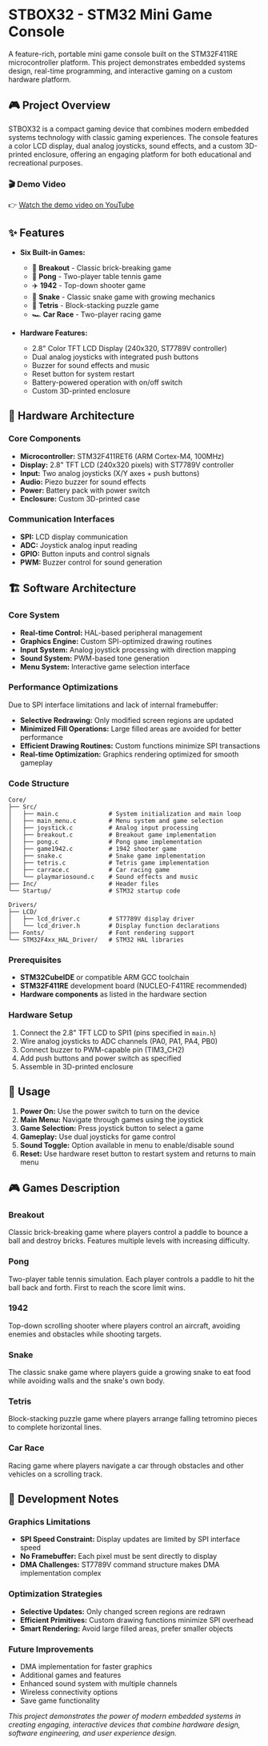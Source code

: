 # STBOX32 - STM32 Mini Game Console

A feature-rich, portable mini game console built on the STM32F411RE microcontroller platform. This project demonstrates embedded systems design, real-time programming, and interactive gaming on a custom hardware platform.

## 🎮 Project Overview

STBOX32 is a compact gaming device that combines modern embedded systems technology with classic gaming experiences. The console features a color LCD display, dual analog joysticks, sound effects, and a custom 3D-printed enclosure, offering an engaging platform for both educational and recreational purposes.

### 🎬 Demo Video  
👉 [Watch the demo video on YouTube](https://youtu.be/dF-4JCDcyiY)

## ✨ Features

- **Six Built-in Games:**
  - 🧱 **Breakout** - Classic brick-breaking game
  - 🏓 **Pong** - Two-player table tennis game
  - ✈️ **1942** - Top-down shooter game
  - 🐍 **Snake** - Classic snake game with growing mechanics
  - 🧩 **Tetris** - Block-stacking puzzle game
  - 🏎️ **Car Race** - Two-player racing game

- **Hardware Features:**
  - 2.8" Color TFT LCD Display (240x320, ST7789V controller)
  - Dual analog joysticks with integrated push buttons
  - Buzzer for sound effects and music
  - Reset button for system restart
  - Battery-powered operation with on/off switch
  - Custom 3D-printed enclosure

## 🔧 Hardware Architecture

### Core Components
- **Microcontroller:** STM32F411RET6 (ARM Cortex-M4, 100MHz)
- **Display:** 2.8" TFT LCD (240x320 pixels) with ST7789V controller
- **Input:** Two analog joysticks (X/Y axes + push buttons)
- **Audio:** Piezo buzzer for sound effects
- **Power:** Battery pack with power switch
- **Enclosure:** Custom 3D-printed case

### Communication Interfaces
- **SPI:** LCD display communication
- **ADC:** Joystick analog input reading
- **GPIO:** Button inputs and control signals
- **PWM:** Buzzer control for sound generation

## 🏗️ Software Architecture

### Core System
- **Real-time Control:** HAL-based peripheral management
- **Graphics Engine:** Custom SPI-optimized drawing routines
- **Input System:** Analog joystick processing with direction mapping
- **Sound System:** PWM-based tone generation
- **Menu System:** Interactive game selection interface

### Performance Optimizations
Due to SPI interface limitations and lack of internal framebuffer:
- **Selective Redrawing:** Only modified screen regions are updated
- **Minimized Fill Operations:** Large filled areas are avoided for better performance
- **Efficient Drawing Routines:** Custom functions minimize SPI transactions
- **Real-time Optimization:** Graphics rendering optimized for smooth gameplay

### Code Structure
```
Core/
├── Src/
│   ├── main.c              # System initialization and main loop
│   ├── main_menu.c         # Menu system and game selection
│   ├── joystick.c          # Analog input processing
│   ├── breakout.c          # Breakout game implementation
│   ├── pong.c              # Pong game implementation
│   ├── game1942.c          # 1942 shooter game
│   ├── snake.c             # Snake game implementation
│   ├── tetris.c            # Tetris game implementation
│   ├── carrace.c           # Car racing game
│   └── playmariosound.c    # Sound effects and music
├── Inc/                    # Header files
└── Startup/                # STM32 startup code

Drivers/
├── LCD/
│   ├── lcd_driver.c        # ST7789V display driver
│   └── lcd_driver.h        # Display function declarations
├── Fonts/                  # Font rendering support
└── STM32F4xx_HAL_Driver/   # STM32 HAL libraries
```

### Prerequisites
- **STM32CubeIDE** or compatible ARM GCC toolchain
- **STM32F411RE** development board (NUCLEO-F411RE recommended)
- **Hardware components** as listed in the hardware section

### Hardware Setup
1. Connect the 2.8" TFT LCD to SPI1 (pins specified in `main.h`)
2. Wire analog joysticks to ADC channels (PA0, PA1, PA4, PB0)
3. Connect buzzer to PWM-capable pin (TIM3_CH2)
4. Add push buttons and power switch as specified
5. Assemble in 3D-printed enclosure

## 🎯 Usage

1. **Power On:** Use the power switch to turn on the device
2. **Main Menu:** Navigate through games using the joystick
3. **Game Selection:** Press joystick button to select a game
4. **Gameplay:** Use dual joysticks for game control
5. **Sound Toggle:** Option available in menu to enable/disable sound
6. **Reset:** Use hardware reset button to restart system and returns to main menu

## 🎮 Games Description

### Breakout
Classic brick-breaking game where players control a paddle to bounce a ball and destroy bricks. Features multiple levels with increasing difficulty.

### Pong
Two-player table tennis simulation. Each player controls a paddle to hit the ball back and forth. First to reach the score limit wins.

### 1942
Top-down scrolling shooter where players control an aircraft, avoiding enemies and obstacles while shooting targets.

### Snake
The classic snake game where players guide a growing snake to eat food while avoiding walls and the snake's own body.

### Tetris
Block-stacking puzzle game where players arrange falling tetromino pieces to complete horizontal lines.

### Car Race
Racing game where players navigate a car through obstacles and other vehicles on a scrolling track.

## 🔧 Development Notes

### Graphics Limitations
- **SPI Speed Constraint:** Display updates are limited by SPI interface speed
- **No Framebuffer:** Each pixel must be sent directly to display
- **DMA Challenges:** ST7789V command structure makes DMA implementation complex

### Optimization Strategies
- **Selective Updates:** Only changed screen regions are redrawn
- **Efficient Primitives:** Custom drawing functions minimize SPI overhead
- **Smart Rendering:** Avoid large filled areas, prefer smaller objects

### Future Improvements
- DMA implementation for faster graphics
- Additional games and features
- Enhanced sound system with multiple channels
- Wireless connectivity options
- Save game functionality

*This project demonstrates the power of modern embedded systems in creating engaging, interactive devices that combine hardware design, software engineering, and user experience design.*
